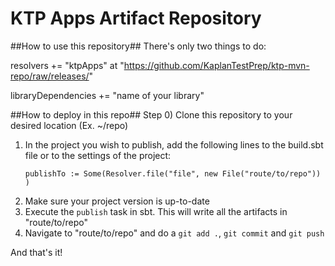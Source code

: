 KTP Apps Artifact Repository
==============

##How to use this repository##
There's only two things to do:

resolvers += "ktpApps" at "https://github.com/KaplanTestPrep/ktp-mvn-repo/raw/releases/"

libraryDependencies += "name of your library"

##How to deploy in this repo##
Step 0) Clone this repository to your desired location (Ex. ~/repo)

<ol>
	<li> In the project you wish to publish, add the following lines to the build.sbt file or to the settings of the project:
		<pre><code>publishTo := Some(Resolver.file("file", new File("route/to/repo")) )</pre></code>
	</li>
	<li>Make sure your project version is up-to-date</li>
	<li>Execute the <code>publish</code> task in sbt. This will write all the artifacts in "route/to/repo"</li>
	<li>Navigate to "route/to/repo" and do a <code>git add .</code>, <code>git commit</code> and <code>git push</code>
</ol>
And that's it!
